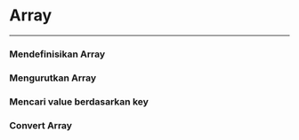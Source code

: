 # Array

---

### Mendefinisikan Array

### Mengurutkan Array

### Mencari value berdasarkan key

### Convert Array

